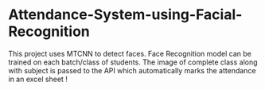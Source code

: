 # Attendance-System-using-Facial-Recognition

This project uses MTCNN to detect faces. 
Face Recognition model can be trained on each batch/class of students.
The image of complete class along with subject is passed to the API which automatically marks the attendance in an excel sheet !
